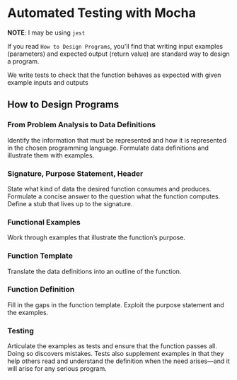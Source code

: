 # Automated Testing with Mocha
**NOTE**: I may be using `jest`

If you read `How to Design Programs`, you'll find that writing input examples (parameters) and expected output (return value) are standard way to design a program.

We write tests to check that the function behaves as expected with given example inputs and outputs

## How to Design Programs

### From Problem Analysis to Data Definitions
Identify the information that must be represented and how it is represented in the chosen programming language. Formulate data definitions and illustrate them with examples.

### Signature, Purpose Statement, Header
State what kind of data the desired function consumes and produces. Formulate a concise answer to the question what the function computes. Define a stub that lives up to the signature.

### Functional Examples
Work through examples that illustrate the function’s purpose.

### Function Template
Translate the data definitions into an outline of the function.

### Function Definition
Fill in the gaps in the function template. Exploit the purpose statement and the examples.

### Testing
Articulate the examples as tests and ensure that the function passes all. Doing so discovers mistakes. Tests also supplement examples in that they help others read and understand the definition when the need arises—and it will arise for any serious program.